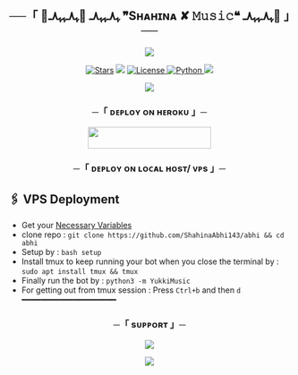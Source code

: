 <h2 align="center">
    ──「 🫧ﮩ٨ـﮩﮩ٨ـ 🫧ﮩ٨ـﮩﮩ٨ـ ❞Sʜᴀʜɪɴᴀ ✘ 𝙼𝚞𝚜𝚒𝚌❝ ﮩ٨ـﮩﮩ٨ـ🫧 」──
</h2>

<p align="center">
  <img src="https://graph.org/file/804fa956a84862b547fc5.jpg">
</p>

<p align="center">
<a href="https://github.com/ShahinaAbhi143/miss_shahina"><img src="https://img.shields.io/github/stars/AnonymousX1025/AnonXMusic?color=black&logo=github&logoColor=black&style=for-the-badge" alt="Stars" /></a>
<a href="https://github.com/ShahinaAbhi143/miss_shahina"> <img src="https://img.shields.io/github/forks/AnonymousX1025/AnonXMusic?color=black&logo=github&logoColor=black&style=for-the-badge" /></a>
<a href="https://github.com/ShahinaAbhi143/miss_shahina"> <img src="https://img.shields.io/badge/License-MIT-blueviolet?style=for-the-badge" alt="License" /> </a>
<a href="https://www.python.org/"> <img src="https://img.shields.io/badge/Written%20in-Python-orange?style=for-the-badge&logo=python" alt="Python" /> </a>
<a href="https://youtube.com/@imagineiq?si=aDeCmSlwlC7JAOTY"> <img src="https://img.shields.io/github/last-commit/AnonymousX1025/AnonXMusic?color=blue&logo=github&logoColor=green&style=for-the-badge" /></a>
</p>

<p align="center">
  <img src="https://graph.org/file/dc111a1c1358c553ea604.jpg">
</p>

<h3 align="center">
    ─「 ᴅᴇᴩʟᴏʏ ᴏɴ ʜᴇʀᴏᴋᴜ 」─
</h3>

<p align="center"><a href="https://dashboard.heroku.com/new?template=https://github.com/AnonymousX1025/AnonXMusic"> <img src="https://img.shields.io/badge/Deploy%20On%20Heroku-black?style=for-the-badge&logo=heroku" width="220" height="38.45"/></a></p>

<h3 align="center">
    ─「 ᴅᴇᴩʟᴏʏ ᴏɴ ʟᴏᴄᴀʟ ʜᴏsᴛ/ ᴠᴘs 」─
</h3>

## 🖇 VPS Deployment
- Get your [Necessary Variables](https://github.com/ShahinaAbhi143/abhi/blob/master/sample.env)
- clone repo : `git clone https://github.com/ShahinaAbhi143/abhi && cd abhi`
- Setup by : `bash setup`
- Install tmux to keep running your bot when you close the terminal by :
`sudo apt install tmux && tmux`
- Finally run the bot by :
`python3 -m YukkiMusic`
- For getting out from tmux session : Press `Ctrl+b` and then `d`<br>
━━━━━━━━━━━━━━━━━━━━

<h3 align="center">
    ─「 sᴜᴩᴩᴏʀᴛ 」─
</h3>

<p align="center">
<a href="https://t.me/studypointtothebestquiz"><img src="https://img.shields.io/badge/-Support%20Group-blue.svg?style=for-the-badge&logo=Telegram"></a>
</p>

<p align="center">
<a href="https://t.me/study5869"><img src="https://img.shields.io/badge/-Support%20Channel-blue.svg?style=for-the-badge&logo=Telegram"></a>
</p>

